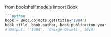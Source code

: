 from bookshelf.models import Book

```md
```python
book = Book.objects.get(title="1984")
book.title, book.author, book.publication_year
# Output: ('1984', 'George Orwell', 1949)
